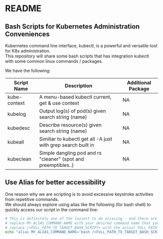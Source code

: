 # README

## Bash Scripts for Kubernetes Administration Conveniences

Kubernetes command line interface, kubectl, is a powerful and versatile tool for K8s administration.  
This repository will share some bash scripts that has integration kubectl with some common linux commands / packages.

We have the following:

| Script Name       | Description                                                          | Additional Package |
| ----------------- | -------------------------------------------------------------------- | ------------------ |
| kube-context      | A menu-based kubectl current, get & use context                      | NA                 |
| kubelog           | Output log(s) of pod(s) given search string (name)                   | NA                 |
| kubedesc          | Describe resource(s) given search string (name)                      | NA                 |
| kubeall           | Similiar to kubectl get all -A just with grep search built in        | NA                 |
| kubeclean         | Simple dangling pod and rs "cleaner" (spot and preemptibles..)       | NA                 |

## Use Alias for better accessibility

One reason why we are scripting is to avoid excessive keystroke activities from repetitive commands.  
We should always explore using alias like the following (for bash shell) to quickly access our script in the command line:

```bash
# This is definitely one of the laziest to do aliasing - and there are better administrative ways
# replace MY_ALIAS_COMMAND_NAME with your desired command name that you want to invoke your target bash script
# replace /<FULL_PATH_TO_TARGET_BASH_SCRIPT> with the actual FULL PATH
echo "alias MY_ALIAS_COMMAND_NAME='bash /<FULL_PATH_TO_TARGET_BASH_SCRIPT>" >> ~/.bashrc
```
